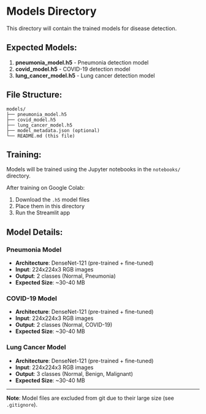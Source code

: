 # Models Directory

This directory will contain the trained models for disease detection.

## Expected Models:

1. **pneumonia_model.h5** - Pneumonia detection model
2. **covid_model.h5** - COVID-19 detection model
3. **lung_cancer_model.h5** - Lung cancer detection model

## File Structure:
```
models/
├── pneumonia_model.h5
├── covid_model.h5
├── lung_cancer_model.h5
├── model_metadata.json (optional)
└── README.md (this file)
```

## Training:

Models will be trained using the Jupyter notebooks in the `notebooks/` directory.

After training on Google Colab:
1. Download the `.h5` model files
2. Place them in this directory
3. Run the Streamlit app

## Model Details:

### Pneumonia Model
- **Architecture**: DenseNet-121 (pre-trained + fine-tuned)
- **Input**: 224x224x3 RGB images
- **Output**: 2 classes (Normal, Pneumonia)
- **Expected Size**: ~30-40 MB

### COVID-19 Model
- **Architecture**: DenseNet-121 (pre-trained + fine-tuned)
- **Input**: 224x224x3 RGB images
- **Output**: 2 classes (Normal, COVID-19)
- **Expected Size**: ~30-40 MB

### Lung Cancer Model
- **Architecture**: DenseNet-121 (pre-trained + fine-tuned)
- **Input**: 224x224x3 RGB images
- **Output**: 3 classes (Normal, Benign, Malignant)
- **Expected Size**: ~30-40 MB

---

**Note**: Model files are excluded from git due to their large size (see `.gitignore`).
